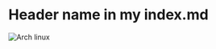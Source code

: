 # Header name in my index.md

![Arch linux](https://i.blogs.es/5b3cae/archcraft-linux-distro/1366_2000.jpg)
